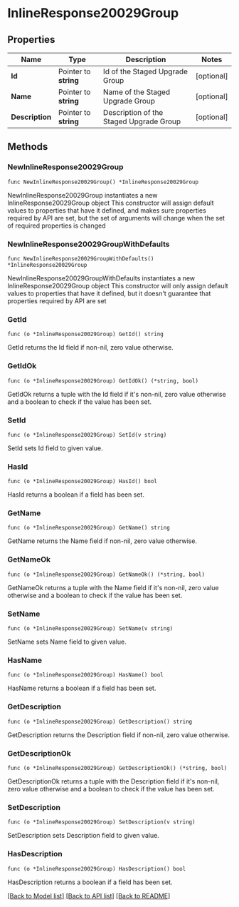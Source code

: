 # InlineResponse20029Group

## Properties

Name | Type | Description | Notes
------------ | ------------- | ------------- | -------------
**Id** | Pointer to **string** | Id of the Staged Upgrade Group | [optional] 
**Name** | Pointer to **string** | Name of the Staged Upgrade Group | [optional] 
**Description** | Pointer to **string** | Description of the Staged Upgrade Group | [optional] 

## Methods

### NewInlineResponse20029Group

`func NewInlineResponse20029Group() *InlineResponse20029Group`

NewInlineResponse20029Group instantiates a new InlineResponse20029Group object
This constructor will assign default values to properties that have it defined,
and makes sure properties required by API are set, but the set of arguments
will change when the set of required properties is changed

### NewInlineResponse20029GroupWithDefaults

`func NewInlineResponse20029GroupWithDefaults() *InlineResponse20029Group`

NewInlineResponse20029GroupWithDefaults instantiates a new InlineResponse20029Group object
This constructor will only assign default values to properties that have it defined,
but it doesn't guarantee that properties required by API are set

### GetId

`func (o *InlineResponse20029Group) GetId() string`

GetId returns the Id field if non-nil, zero value otherwise.

### GetIdOk

`func (o *InlineResponse20029Group) GetIdOk() (*string, bool)`

GetIdOk returns a tuple with the Id field if it's non-nil, zero value otherwise
and a boolean to check if the value has been set.

### SetId

`func (o *InlineResponse20029Group) SetId(v string)`

SetId sets Id field to given value.

### HasId

`func (o *InlineResponse20029Group) HasId() bool`

HasId returns a boolean if a field has been set.

### GetName

`func (o *InlineResponse20029Group) GetName() string`

GetName returns the Name field if non-nil, zero value otherwise.

### GetNameOk

`func (o *InlineResponse20029Group) GetNameOk() (*string, bool)`

GetNameOk returns a tuple with the Name field if it's non-nil, zero value otherwise
and a boolean to check if the value has been set.

### SetName

`func (o *InlineResponse20029Group) SetName(v string)`

SetName sets Name field to given value.

### HasName

`func (o *InlineResponse20029Group) HasName() bool`

HasName returns a boolean if a field has been set.

### GetDescription

`func (o *InlineResponse20029Group) GetDescription() string`

GetDescription returns the Description field if non-nil, zero value otherwise.

### GetDescriptionOk

`func (o *InlineResponse20029Group) GetDescriptionOk() (*string, bool)`

GetDescriptionOk returns a tuple with the Description field if it's non-nil, zero value otherwise
and a boolean to check if the value has been set.

### SetDescription

`func (o *InlineResponse20029Group) SetDescription(v string)`

SetDescription sets Description field to given value.

### HasDescription

`func (o *InlineResponse20029Group) HasDescription() bool`

HasDescription returns a boolean if a field has been set.


[[Back to Model list]](../README.md#documentation-for-models) [[Back to API list]](../README.md#documentation-for-api-endpoints) [[Back to README]](../README.md)


